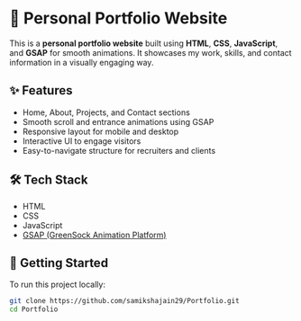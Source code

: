 # 💼 Personal Portfolio Website

This is a **personal portfolio website** built using **HTML**, **CSS**, **JavaScript**, and **GSAP** for smooth animations. It showcases my work, skills, and contact information in a visually engaging way.

## ✨ Features

- Home, About, Projects, and Contact sections  
- Smooth scroll and entrance animations using GSAP  
- Responsive layout for mobile and desktop  
- Interactive UI to engage visitors  
- Easy-to-navigate structure for recruiters and clients  

## 🛠️ Tech Stack

- HTML  
- CSS  
- JavaScript  
- [GSAP (GreenSock Animation Platform)](https://greensock.com/gsap/)

## 🚀 Getting Started

To run this project locally:

```bash
git clone https://github.com/samikshajain29/Portfolio.git
cd Portfolio
